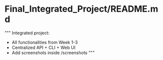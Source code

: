 # Final_Integrated_Project/README.md
"""
Integrated project:
- All functionalities from Week 1-3
- Centralized API + CLI + Web UI
- Add screenshots inside /screenshots
"""
